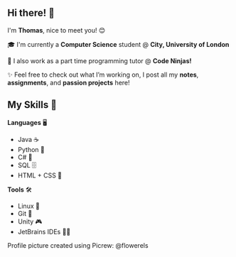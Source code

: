 ## Hi there! 👋

I'm **Thomas**, nice to meet you! 😊

‍🎓 I'm currently a **Computer Science** student @ **City, University of London**

💼 I also work as a part time programming tutor @ **Code Ninjas!**

✨ Feel free to check out what I’m working on, I post all my **notes**, **assignments**, and **passion projects** here!


## My Skills 🚀

**Languages** 🖥️

- Java ☕
- Python 🐍
- C# 💜
- SQL 🗄️
- HTML + CSS 🎨

**Tools** 🛠️

- Linux 🐧
- Git 🌱
- Unity 🎮
- JetBrains IDEs 👨‍💻

Profile picture created using Picrew: @flowerels
